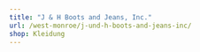 ```yaml
---
title: "J & H Boots and Jeans, Inc."
url: /west-monroe/j-und-h-boots-and-jeans-inc/
shop: Kleidung
---
```

